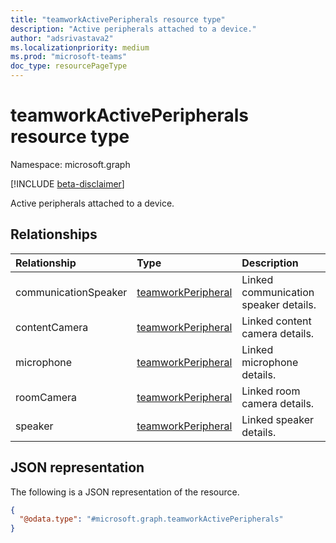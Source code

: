 ```yaml
---
title: "teamworkActivePeripherals resource type"
description: "Active peripherals attached to a device."
author: "adsrivastava2"
ms.localizationpriority: medium
ms.prod: "microsoft-teams"
doc_type: resourcePageType
---
```


# teamworkActivePeripherals resource type

Namespace: microsoft.graph

[!INCLUDE [beta-disclaimer](../../includes/beta-disclaimer.md)]

Active peripherals attached to a device.


## Relationships
|Relationship|Type|Description|
|:---|:---|:---|
|communicationSpeaker|[teamworkPeripheral](../resources/teamworkperipheral.md)|Linked communication speaker details.|
|contentCamera|[teamworkPeripheral](../resources/teamworkperipheral.md)|Linked content camera details.|
|microphone|[teamworkPeripheral](../resources/teamworkperipheral.md)|Linked microphone details.|
|roomCamera|[teamworkPeripheral](../resources/teamworkperipheral.md)|Linked room camera details.|
|speaker|[teamworkPeripheral](../resources/teamworkperipheral.md)|Linked speaker details.|

## JSON representation
The following is a JSON representation of the resource.
<!-- {
  "blockType": "resource",
  "@odata.type": "microsoft.graph.teamworkActivePeripherals"
}
-->
``` json
{
  "@odata.type": "#microsoft.graph.teamworkActivePeripherals"
}
```

